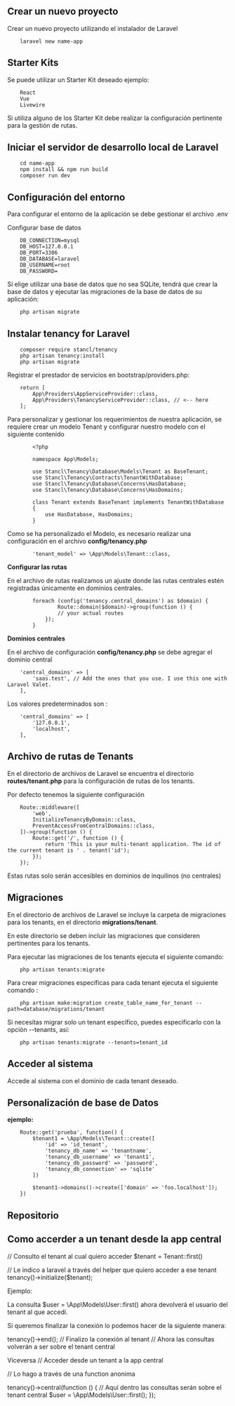 ## Crear un nuevo proyecto

Crear un nuevo proyecto utilizando el instalador de Laravel

        laravel new name-app

## Starter Kits

Se puede utilizar un Starter Kit deseado ejemplo:

        React
        Vue
        Livewire

Si utiliza alguno de los Starter Kit debe realizar la configuración pertinente para la gestión de rutas. 

## Iniciar el servidor de desarrollo local de Laravel

        cd name-app
        npm install && npm run build
        composer run dev

## Configuración del entorno

Para configurar el entorno de la aplicación se debe gestionar el archivo .env

Configurar base de datos

        DB_CONNECTION=mysql
        DB_HOST=127.0.0.1
        DB_PORT=3306
        DB_DATABASE=laravel
        DB_USERNAME=root
        DB_PASSWORD=

Si elige utilizar una base de datos que no sea SQLite, tendrá que crear la base de datos y ejecutar las migraciones de la base de datos de su aplicación:

        php artisan migrate

## Instalar tenancy for Laravel

        composer require stancl/tenancy
        php artisan tenancy:install
        php artisan migrate

Registrar el prestador de servicios en bootstrap/providers.php:

        return [
            App\Providers\AppServiceProvider::class,
            App\Providers\TenancyServiceProvider::class, // <-- here
        ];

Para personalizar y gestionar los requerimientos de nuestra aplicación, se requiere crear un modelo Tenant y configurar nuestro modelo con el siguiente contenido

            <?php

            namespace App\Models;

            use Stancl\Tenancy\Database\Models\Tenant as BaseTenant;
            use Stancl\Tenancy\Contracts\TenantWithDatabase;
            use Stancl\Tenancy\Database\Concerns\HasDatabase;
            use Stancl\Tenancy\Database\Concerns\HasDomains;

            class Tenant extends BaseTenant implements TenantWithDatabase
            {
                use HasDatabase, HasDomains;
            }

Como se ha personalizado el Modelo, es necesario realizar una configuración en el archivo **config/tenancy.php**

            'tenant_model' => \App\Models\Tenant::class,

**Configurar las rutas**

En el archivo de rutas realizamos un ajuste donde las rutas centrales estén registradas únicamente en dominios centrales.


            foreach (config('tenancy.central_domains') as $domain) {
                    Route::domain($domain)->group(function () {
                    // your actual routes
                });
            }

**Dominios centrales**

En el archivo de configuración **config/tenancy.php** se debe agregar el dominio central

        'central_domains' => [
            'saas.test', // Add the ones that you use. I use this one with Laravel Valet.
        ],

Los valores predeterminados son :

        'central_domains' => [
            '127.0.0.1',
            'localhost',
        ],

## Archivo de rutas de Tenants

En el directorio de archivos de Laravel se encuentra el directorio **routes/tenant.php** para la configuración de rutas de los tenants.

Por defecto tenemos la siguiente configuración 

        Route::middleware([
            'web',
            InitializeTenancyByDomain::class,
            PreventAccessFromCentralDomains::class,
        ])->group(function () {
            Route::get('/', function () {
                return 'This is your multi-tenant application. The id of the current tenant is ' . tenant('id');
            });
        });

Estas rutas solo serán accesibles en dominios de inquilinos (no centrales)

## Migraciones 

En el directorio de archivos de Laravel se incluye la carpeta de migraciones para los tenants, en el directorio **migrations/tenant**. 

En este directorio se deben incluir las migraciones que consideren pertinentes para los tenants. 

Para ejecutar las migraciones de los tenants ejecuta el siguiente comando:

        php artisan tenants:migrate

Para crear migraciones específicas para cada tenant ejecuta el siguiente comando : 

        php artisan make:migration create_table_name_for_tenant --path=database/migrations/tenant

Si necesitas migrar solo un tenant específico, puedes especificarlo con la opción --tenants, así:

        php artisan tenants:migrate --tenants=tenant_id

## Acceder al sistema 

Accede al sistema con el dominio de cada tenant deseado.

## Personalización de base de Datos 

**ejemplo:**
        
        Route::get('prueba', function() {
        	$tenant1 = \App\Models\Tenant::create([
        		'id' => 'id_tenant',
        		'tenancy_db_name' => 'tenantname',
        		'tenancy_db_username' => 'tenant1',
        		'tenancy_db_password' => 'password',
        		'tenancy_db_connection' => 'sqlite'	
        	])
        
        	$tenant1->domains()->create(['domain' => 'foo.localhost']);
        })

## Repositorio



## Como accerder a un tenant desde la app central 

// Consulto el tenant al cual quiero acceder
$tenant = Tenant::first()

// Le indico a laravel a través del helper que quiero acceder a ese tenant
tenancy()->initialize($tenant);

Ejemplo: 

La consulta $user = \App\Models\User::first() ahora devolverá el usuario del tenant al que accedí.

Si queremos finalizar la conexión lo podemos hacer de la siguiente manera:

tenancy()->end();
// Finalizo la conexión al tenant
// Ahora las consultas volverán a ser sobre el tenant central


Viceversa
// Acceder desde un tenant a la app central

// Lo hago a través de una function anonima 

tenancy()->central(function () {
    // Aquí dentro las consultas serán sobre el tenant central
    $user = \App\Models\User::first();
});